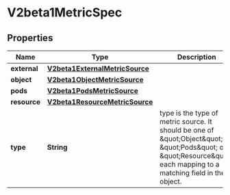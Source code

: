 
# V2beta1MetricSpec

## Properties
Name | Type | Description | Notes
------------ | ------------- | ------------- | -------------
**external** | [**V2beta1ExternalMetricSource**](V2beta1ExternalMetricSource.md) |  |  [optional]
**object** | [**V2beta1ObjectMetricSource**](V2beta1ObjectMetricSource.md) |  |  [optional]
**pods** | [**V2beta1PodsMetricSource**](V2beta1PodsMetricSource.md) |  |  [optional]
**resource** | [**V2beta1ResourceMetricSource**](V2beta1ResourceMetricSource.md) |  |  [optional]
**type** | **String** | type is the type of metric source.  It should be one of \&quot;Object\&quot;, \&quot;Pods\&quot; or \&quot;Resource\&quot;, each mapping to a matching field in the object. | 



